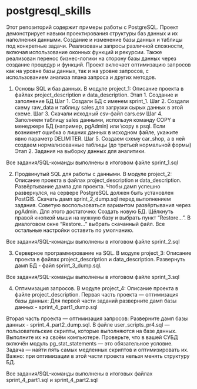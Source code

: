 # postgresql_skills
Этот репозиторий содержит примеры работы с PostgreSQL.
Проект демонстрирует навыки проектирования структуры баз данных и их наполнения данными. 
Cоздание и изменение базы данных и таблицы под конкретные задачи. 
Реализованы запросы различной сложности, включая использование оконных функций и рекурсии. 
Также реализован перенос бизнес-логики на сторону базы данных через создание процедур и функций. 
Проект включает оптимизацию запросов как на уровне базы данных, так и на уровне запросов, с использованием анализа плана запроса и других методов.

1. Основы SQL и баз данных.
В модуле project_1:
Описание проекта в файлах project_description и data_description.
Этап 1. Создание и заполнение БД
Шаг 1. Создали БД с именем sprint_1.
Шаг 2. Создали схему raw_data и таблицу sales для загрузки сырых данных в этой схеме.
Шаг 3. Скачали исходный csv-файл  cars.csv
Шаг 4. Заполняем таблицу sales данными, используя команду COPY в менеджере БД (например, pgAdmin) или \copy в psql. Если возникнет ошибка о лишних данных в исходном файле, укажите явно параметр DELIMITER.
Шаг 5. Создаем схему car_shop, а в ней cоздаем нормализованные таблицы (до третьей нормальной формы)
Этап 2. Задания на выборку данных для аналитики.

Все задания/SQL-команды выполнены в итоговом файле sprint_1.sql


2. Продвинутый SQL для работы с данными.
В модуле project_2:
Описание проекта в файлах project_description и data_description.
Развёртывание дампа для проекта.
Чтобы дамп успешно развернулся, на сервере PostgreSQL должен быть установлен PostGIS.
Скачать дамп sprint_2_dump.sql перед выполнением задания. Советую воспользоваться вариантом развёртывания через pgAdmin. Для этого достаточно: 
Создать новую БД.
Щёлкнуть правой кнопкой мыши на нужную базу и выбрать пункт “Restore…”.
В диалоговом окне “Restore…” выбрать скачанный файл.
Все остальные настройки оставить по умолчанию.

Все задания/SQL-команды выполнены в итоговом файле sprint_2.sql


3. Серверное программирование на SQL.
В модуле project_3:
Описание проекта в файлах project_description и data_description.
Развернуть дамп БД - файл sprint_3_dump.sql.

Все задания/SQL-команды выполнены в итоговом файле sprint_3.sql


4. Оптимизация запросов.
В модуле project_4:
Описание проекта в файле project_description.
Первая часть проекта — оптимизация базы данных:
Для первой части заданий разверните дамп базы данных - sprint_4_part1_dump.sql

Вторая часть проекта — оптимизация запросов:
Разверните дамп базы данных - sprint_4_part2_dump.sql.
В файле user_scripts_pr4.sql — пользовательские скрипты, которые выполняются на базе данных. Выполните их на своём компьютере. 
Проверьте, что в вашей СУБД включён модуль pg_stat_statements — это обязательное условие. 
Задача — найти пять самых медленных скриптов и оптимизировать их. Важно: при оптимизации в этой части проекта нельзя менять структуру БД.


Все задания/SQL-команды выполнены в итоговых файлах sprint_4_part1.sql и sprint_4_part2.sql

